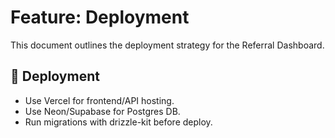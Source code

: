 # Feature: Deployment

This document outlines the deployment strategy for the Referral Dashboard.

## 🚀 Deployment

- Use Vercel for frontend/API hosting.
- Use Neon/Supabase for Postgres DB.
- Run migrations with drizzle-kit before deploy.
